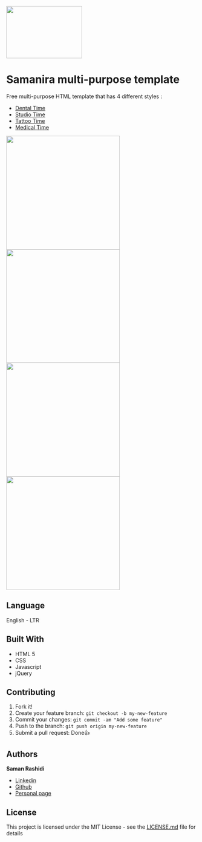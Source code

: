 <p>
  <a href="http://samanira.samanrashidi.com">
    <img src="http://www.samanrashidi.com/img/samanira.be1ce8db.png" width=200 height=138>
  </a>
</p>

# Samanira multi-purpose template

Free multi-purpose HTML template that has 4 different styles :
* [Dental Time](https://samanirathemes.netlify.com/dentaltime)
* [Studio Time](https://samanirathemes.netlify.com/studiotime)
* [Tattoo Time](https://samanirathemes.netlify.com/tattootime)
* [Medical Time](https://samanirathemes.netlify.com/medtime)

<p>
  <a href="https://samanirathemes.netlify.com/dentaltime">
    <img src="http://gallery.samanrashidi.com/dentaltime.jpg" width=300>
  </a>
  <a href="https://samanirathemes.netlify.com/studiotime">
    <img src="http://gallery.samanrashidi.com/studiotime.jpg" width=300>
  </a>  
  <a href="https://samanirathemes.netlify.com/tattootime">
    <img src="http://gallery.samanrashidi.com/tattootime.jpg" width=300>
  </a>
  <a href="https://samanirathemes.netlify.com/medtime">
    <img src="http://gallery.samanrashidi.com/medtime.jpg" width=300>
  </a>
</p>

## Language

English - LTR

## Built With

* HTML 5
* CSS
* Javascript
* jQuery

## Contributing

1. Fork it!
2. Create your feature branch: `git checkout -b my-new-feature`
3. Commit your changes: `git commit -am "Add some feature"`
4. Push to the branch: `git push origin my-new-feature`
5. Submit a pull request:  Done👍

## Authors

**Saman Rashidi**

- [Linkedin](https://www.linkedin.com/in/samanrashidii)
- [Github](https://github.com/samanrashidii)
- [Personal page](http://samanrashidi.com)

## License

This project is licensed under the MIT License - see the [LICENSE.md](LICENSE.md) file for details

